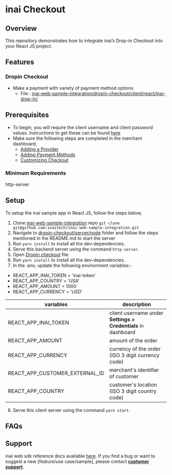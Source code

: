 # inai Checkout

## Overview
This repository demonstrates how to integrate inai’s Drop-in Checkout into your React JS project.

## Features
### Dropin Checkout
- Make a payment with variety of payment method options
    - File : [inai-web-sample-integration/dropin-checkout/client/react/inai-drop-in/](https://github.com/inaitech/inai-web-sample-integration/tree/main/dropin-checkout/client/react/inai-drop-in)

## Prerequisites
- To begin, you will require the client username and client password values. Instructions to get these can be found [here](https://docs.inai.io/docs/getting-started)
- Make sure the following steps are completed in the merchant dashboard,
  - [Adding a Provider](https://docs.inai.io/docs/adding-a-payment-processor)
  - [Adding Payment Methods](https://docs.inai.io/docs/adding-a-payment-method)
  - [Customizing Checkout](https://docs.inai.io/docs/customizing-your-checkout)

### Minimum Requirements
http-server

## Setup
To setup the inai sample app in React JS, follow the steps below,
1. Clone [inai-web-sample-integration](https://github.com/inaitech/inai-web-sample-integration) repo
`git clone git@github.com:inaitech/inai-web-sample-integration.git`
2. Navigate to [dropin-checkout/server/node](https://github.com/inaitech/inai-web-sample-integration/tree/main/dropin-checkout/server/node) folder and follow the steps mentioned in the README.md to start the server
3. Run `yarn install` to install all the dev-dependencies.
4. Serve this backend server using the command `http-server`.
5. Open [Dropin checkout](https://github.com/inaitech/inai-web-sample-integration/tree/main/dropin-checkout/client/react/inai-drop-in) file.
6. Run `yarn install` to install all the dev-dependencies.
7. In the .env, update the following environment variables:-
- REACT_APP_INAI_TOKEN = 'inai-token'
- REACT_APP_COUNTRY = 'USA'
- REACT_APP_AMOUNT = 1000
- REACT_APP_CURRENCY = 'USD'

|         **variables**           |                    **description**                            |
|---------------------------------|---------------------------------------------------------------|
| REACT_APP_INAI_TOKEN            | client username under **Settings > Credentials** in dashboard |
| REACT_APP_AMOUNT                | amount of the order                                           |
| REACT_APP_CURRENCY              | currency of the order (ISO 3 digit currency code)             |
| REACT_APP_CUSTOMER_EXTERNAL_ID  | merchant's identifier of customer                             |
| REACT_APP_COUNTRY               | customer's location (ISO 3 digit country code)                |

8. Serve this client server using the command `yarn start`.

## FAQs
<TBA>

## Support
inai web sdk reference docs available [here](https://docs.inai.io/docs/self-checkout-with-inai).
If you find a bug or want to suggest a new [feature/use case/sample], please contact **[customer support](mailto:support@inai.io)**.
